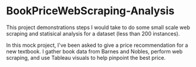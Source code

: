 # BookPriceWebScraping-Analysis

This project demonstrations steps I would take to do some small scale web scraping and statisical analysis for a dataset (less than 200 instances). 

In this mock project, I've been asked to give a price recommendation for a new textbook. I gather book data from Barnes and Nobles, perform web scraping, and use Tableau visuals to help pinpoint the best price. 

